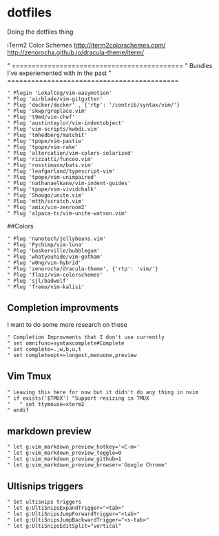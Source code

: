 dotfiles
========

Doing the dotfiles thing

iTerm2 Color Schemes
http://iterm2colorschemes.com/
http://zenorocha.github.io/dracula-theme/iterm/


" ===========================================
" Bundles I've experiemented with in the past
" ===========================================

    " Plugin 'Lokaltog/vim-easymotion'
    " Plug 'airblade/vim-gitgutter'
    " Plug 'docker/docker' , {'rtp': '/contrib/syntax/vim/'}
    " Plug 'skwp/greplace.vim'
    " Plug 't9md/vim-chef'
    " Plug 'austintaylor/vim-indentobject'
    " Plug 'vim-scripts/kwbdi.vim'
    " Plug 'tmhedberg/matchit'
    " Plug 'tpope/vim-pastie'
    " Plug 'tpope/vim-rake'
    " Plug 'altercation/vim-colors-solarized'
    " Plug 'rizzatti/funcoo.vim'
    " Plug 'rosstimson/bats.vim'
    " Plug 'leafgarland/typescript-vim'
    " Plug 'tpope/vim-unimpaired'
    " Plug 'nathanaelkane/vim-indent-guides'
    " Plug 'tpope/vim-vividchalk'
    " Plug 'Shougo/unite.vim'
    " Plug 'mtth/scratch.vim'
    " Plug 'amix/vim-zenroom2'
    " Plug 'alpaca-tc/vim-unite-watson.vim'

##Colors

    " Plug 'nanotech/jellybeans.vim'
    " Plug 'Pychimp/vim-luna'
    " Plug 'baskerville/bubblegum'
    " Plug 'whatyouhide/vim-gotham'
    " Plug 'w0ng/vim-hybrid'
    " Plug 'zenorocha/dracula-theme', {'rtp': 'vim/'}
    " Plug 'flazz/vim-colorschemes'
    " Plug 'sjl/badwolf'
    " Plug 'freeo/vim-kalisi'

## Completion improvments

I want to do some more research on these

    " Completion Improvments that I don't use currently
    " set omnifunc=syntaxcomplete#Complete
    " set complete=.,w,b,u,t
    " set completeopt+=longest,menuone,preview


## Vim Tmux

    " Leaving this here for now but it didn't do any thing in nvim
    " if exists('$TMUX') "Support resizing in TMUX
    "   " set ttymouse=xterm2
    " endif

## markdown preview

    " let g:vim_markdown_preview_hotkey='<C-m>'
    " let g:vim_markdown_preview_toggle=0
    " let g:vim_markdown_preview_github=1
    " let g:vim_markdown_preview_browser='Google Chrome'

## Ultisnips triggers

    " Set ultisnips triggers
    " let g:UltiSnipsExpandTrigger="<tab>"
    " let g:UltiSnipsJumpForwardTrigger="<tab>"
    " let g:UltiSnipsJumpBackwardTrigger="<s-tab>"
    " let g:UltiSnipsEditSplit="vertical"
